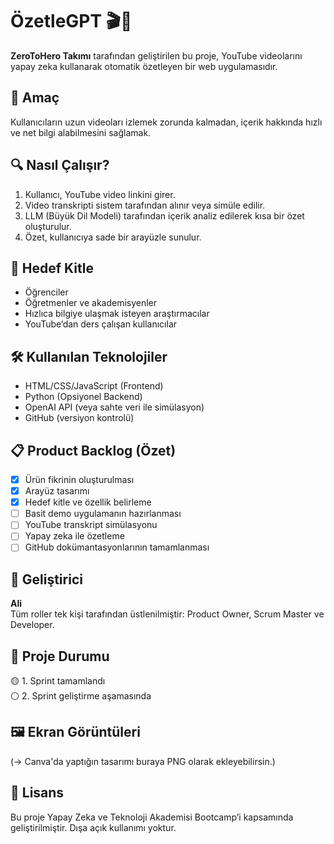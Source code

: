 # ÖzetleGPT 🎬🤖

**ZeroToHero Takımı** tarafından geliştirilen bu proje, YouTube videolarını yapay zeka kullanarak otomatik özetleyen bir web uygulamasıdır.

## 🚀 Amaç
Kullanıcıların uzun videoları izlemek zorunda kalmadan, içerik hakkında hızlı ve net bilgi alabilmesini sağlamak.

## 🔍 Nasıl Çalışır?
1. Kullanıcı, YouTube video linkini girer.
2. Video transkripti sistem tarafından alınır veya simüle edilir.
3. LLM (Büyük Dil Modeli) tarafından içerik analiz edilerek kısa bir özet oluşturulur.
4. Özet, kullanıcıya sade bir arayüzle sunulur.

## 🎯 Hedef Kitle
- Öğrenciler
- Öğretmenler ve akademisyenler
- Hızlıca bilgiye ulaşmak isteyen araştırmacılar
- YouTube’dan ders çalışan kullanıcılar

## 🛠️ Kullanılan Teknolojiler
- HTML/CSS/JavaScript (Frontend)
- Python (Opsiyonel Backend)
- OpenAI API (veya sahte veri ile simülasyon)
- GitHub (versiyon kontrolü)

## 📋 Product Backlog (Özet)
- [x] Ürün fikrinin oluşturulması
- [x] Arayüz tasarımı
- [x] Hedef kitle ve özellik belirleme
- [ ] Basit demo uygulamanın hazırlanması
- [ ] YouTube transkript simülasyonu
- [ ] Yapay zeka ile özetleme
- [ ] GitHub dokümantasyonlarının tamamlanması

## 👤 Geliştirici
**Ali**  
Tüm roller tek kişi tarafından üstlenilmiştir: Product Owner, Scrum Master ve Developer.

## 📂 Proje Durumu
🟡 1. Sprint tamamlandı  
⚪ 2. Sprint geliştirme aşamasında  

## 🖼️ Ekran Görüntüleri
(→ Canva'da yaptığın tasarımı buraya PNG olarak ekleyebilirsin.)

## 📜 Lisans
Bu proje Yapay Zeka ve Teknoloji Akademisi Bootcamp’i kapsamında geliştirilmiştir. Dışa açık kullanımı yoktur.
